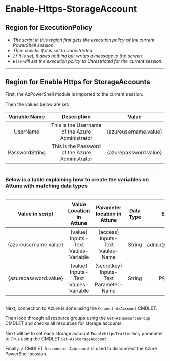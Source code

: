 # Enable-Https-StorageAccount

## Region for ExecutionPolicy

- *The script in this region first gets the execution policy of the current PowerShell session.*
- *Then checks if it is set to Unrestricted.*
- *`If` it is set, it does nothing but writes a message to the screen.*
- *`Else` will set the execution policy to Unrestricted for the current session.*

---

## Region for Enable Https for StorageAccounts

First, the AzPowerShell module is imported to the current session.

Then the values below are set:

| Variable Name | Description | Value |
| :----: | :----: | :---: |
| UserName | This is the Username of the Azure Administrator | {azureusername.value} |
| PasswordString | This is the Password of the Azure Administrator | {azurepassword.value} |

---

### Below is a table explaining how to create the variables on Attune with matching data types

---

| Value in script | Value Location in Attune | Parameter location in Attune| Data Type | Example |
| :----: | :---: | :---: | :---: | :---: |
| {azureusername.value} | (value) Inputs-Text Vaules-Variable | (access) Inputs-Text Vaules-Name | String | admin@contoso.com |
| {azurepassword.value} | (value) Inputs-Text Vaules-Variable | (secretkey) Inputs-Text Parameter-Name | String | P@$sw0rd |

---

Next, connection to Azure is done using the `Connect-AzAccount` CMDLET.

Then loop through all resource groups using the `Get-AzResourceGroup` CMDLET and checks all resources for storage accounts.

Next will be to set each storage account `EnableHttpsTrafficOnly` parameter to `True` using the CMDLET `Set-AzStorageAccount`.

Finally, a CMDLET `Disconnect-AzAccount` is used to disconnect the Azure PowerShell session.
